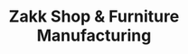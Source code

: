 ---
title: "Zakk Shop & Furniture Manufacturing"
url: /bacoor/zakk-shop-and-furniture-manufacturing/
shop: furniture
---